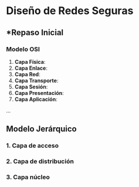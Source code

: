 # Diseño de Redes Seguras

## *Repaso Inicial

### Modelo OSI

1. **Capa Física**:
2. **Capa Enlace**:
3. **Capa Red**:
4. **Capa Transporte**:
5. **Capa Sesión**:
6. **Capa Presentación**:
7. **Capa Aplicación**:

...

## Modelo Jerárquico

### 1. Capa de acceso

### 2. Capa de distribución

### 3. Capa núcleo
